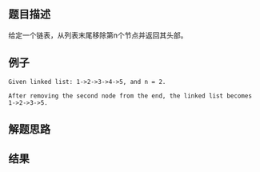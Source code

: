 ## 题目描述

给定一个链表，从列表末尾移除第n个节点并返回其头部。

## 例子
```
Given linked list: 1->2->3->4->5, and n = 2.

After removing the second node from the end, the linked list becomes 1->2->3->5.
```
## 解题思路



## 结果

